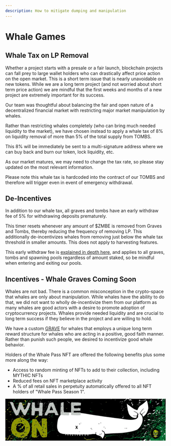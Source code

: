 ```yaml
---
description: How to mitigate dumping and manipulation
---
```


# Whale Games

## Whale Tax on LP Removal

Whether a project starts with a presale or a fair launch, blockchain projects can fall prey to large wallet holders who can drastically affect price action on the open market. This is a short term issue that is nearly unavoidable on new tokens. While we are a long term project (and not worried about short term price action) we are mindful that the first weeks and months of a new project are extremely important for its success.

Our team was thoughtful about balancing the fair and open nature of a decentralized financial market with restricting major market manipulation by whales.&#x20;

Rather than restricting whales completely (who can bring much needed liquidity to the market), we have chosen instead to apply a whale tax of 8% on liquidity removal of more than 5% of the total supply from TOMBS.&#x20;

This 8% will be immediately be sent to a multi-signature address where we can buy back and burn our token, lock liquidity, etc.

As our market matures, we may need to change the tax rate, so please stay updated on the most relevant information.&#x20;

Please note this whale tax is hardcoded into the contract of our TOMBS and therefore will trigger even in event of emergency withdrawal.

## De-Incentives

In addition to our whale tax, all graves and tombs have an early withdraw fee of 5% for withdrawing deposits prematurely.

This timer resets whenever any amount of $ZMBE is removed from Graves and Tombs, thereby reducing the frequency of removing LP. This additionally de-incentivizes whales from removing just below the whale tax threshold in smaller amounts. This does not apply to harvesting features.

This early withdraw fee is [explained in depth here](early-withdraw-fees.md), and applies to all graves, tombs and spawning pools regardless of amount staked, so be mindful when entering and exiting our pools.

## Incentives - Whale Graves Coming Soon

Whales are not bad. There is a common misconception in the crypto-space that whales are only about manipulation. While whales have the ability to do that, we did not want to wholly de-incentivize them from our platform as many whales are good actors with a desire to promote adoption of cryptocurrency  projects. Whales provide needed liquidity and are crucial to long term success if they believe in the project and are willing to hold.&#x20;

We have a custom [GRAVE](../basic-information/main-features/graves/) for whales that employs a unique long term reward structure for whales who are acting in a positive, good faith manner. Rather than punish such people, we desired to incentivize good whale behavior.&#x20;

Holders of the Whale Pass NFT are offered the following benefits plus some more along the way:

* Access to random minting of NFTs to add to their collection, including MYTHIC NFTs
* Reduced fees on NFT marketplace activity
* A % of all retail sales in perpetuity automatically offered to all NFT holders of "Whale Pass Season 1".

![](../.gitbook/assets/8.jpg)

